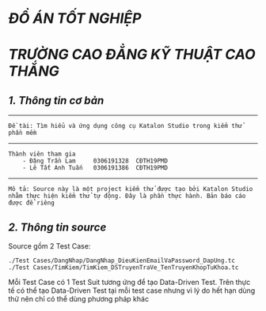 # *ĐỒ ÁN TỐT NGHIỆP*
# *TRƯỜNG CAO ĐẲNG KỸ THUẬT CAO THẮNG*

## *1. Thông tin cơ bản*

<hr>

    Đề tài: Tìm hiểu và ứng dụng công cụ Katalon Studio trong kiểm thử phần mềm

<hr>

    Thành viên tham gia
        - Đặng Trần Lam     0306191328  CĐTH19PMD
        - Lê Tất Anh Tuấn   0306191386  CĐTH19PMD

<hr>

    Mô tả: Source này là một project kiểm thử được tạo bởi Katalon Studio nhằm thực hiện kiểm thử tự động. Đây là phần thực hành. Bản báo cáo được để riêng

## *2. Thông tin source*

Source gồm 2 Test Case:

    ./Test Cases/DangNhap/DangNhap_DieuKienEmailVaPassword_DapUng.tc
    ./Test Cases/TimKiem/TimKiem_DSTruyenTraVe_TenTruyenKhopTuKhoa.tc

Mỗi Test Case có 1 Test Suit tương ứng để tạo Data-Driven Test. Trên thực tế có thể tạo Data-Driven Test tại mỗi test case nhưng vì lý do hết hạn dùng thử nên chỉ có thể dùng phương pháp khác